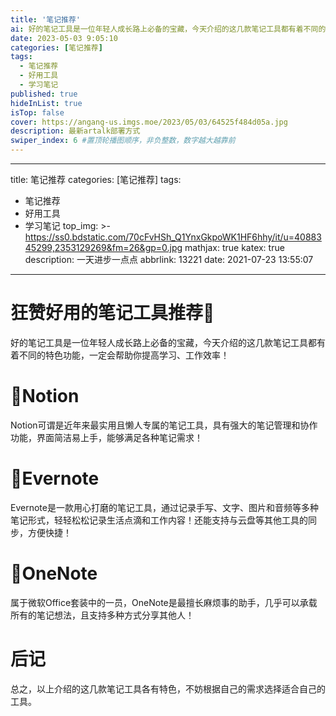 ```yaml
---
title: '笔记推荐'
ai: 好的笔记工具是一位年轻人成长路上必备的宝藏，今天介绍的这几款笔记工具都有着不同的特色功能，一定会帮助你提高学习、工作效率！
date: 2023-05-03 9:05:10
categories: [笔记推荐]
tags: 
  - 笔记推荐
  - 好用工具 
  - 学习笔记
published: true
hideInList: true
isTop: false
cover: https://angang-us.imgs.moe/2023/05/03/64525f484d05a.jpg
description: 最新artalk部署方式
swiper_index: 6 #置顶轮播图顺序，非负整数，数字越大越靠前
---
```

---
title: 笔记推荐
categories: [笔记推荐]
tags: 
  - 笔记推荐
  - 好用工具 
  - 学习笔记
top_img: >-
  https://ss0.bdstatic.com/70cFvHSh_Q1YnxGkpoWK1HF6hhy/it/u=4088345299,2353129269&fm=26&gp=0.jpg
mathjax: true
katex: true
description: 一天进步一点点
abbrlink: 13221
date: 2021-07-23 13:55:07
---
# 狂赞好用的笔记工具推荐💖
好的笔记工具是一位年轻人成长路上必备的宝藏，今天介绍的这几款笔记工具都有着不同的特色功能，一定会帮助你提高学习、工作效率！

# 🔹Notion
Notion可谓是近年来最实用且懒人专属的笔记工具，具有强大的笔记管理和协作功能，界面简洁易上手，能够满足各种笔记需求！

# 🔹Evernote
Evernote是一款用心打磨的笔记工具，通过记录手写、文字、图片和音频等多种笔记形式，轻轻松松记录生活点滴和工作内容！还能支持与云盘等其他工具的同步，方便快捷！

# 🔹OneNote
属于微软Office套装中的一员，OneNote是最擅长麻烦事的助手，几乎可以承载所有的笔记想法，且支持多种方式分享其他人！

# 后记
总之，以上介绍的这几款笔记工具各有特色，不妨根据自己的需求选择适合自己的工具。
